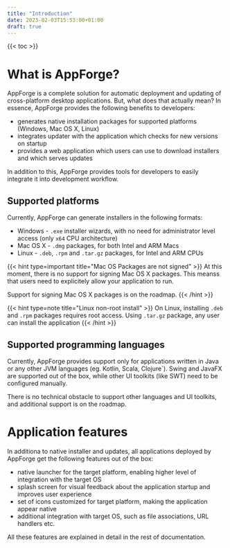```yaml
---
title: "Introduction"
date: 2023-02-03T15:53:00+01:00
draft: true
---
```


{{< toc >}}

# What is AppForge?

AppForge is a complete solution for automatic deployment and updating of cross-platform desktop applications. But, what does that actually mean? In essence,
AppForge provides the following benefits to developers:

* generates native installation packages for supported platforms (Windows, Mac OS X, Linux)
* integrates updater with the application which checks for new versions on startup
* provides a web application which users can use to download installers and which serves updates

In addition to this, AppForge provides tools for developers to easily integrate it into development workflow.

## Supported platforms

Currently, AppForge can generate installers in the following formats:

* Windows - `.exe` installer wizards, with no need for administrator level access (only `x64` CPU architecture)
* Mac OS X - `.dmg` packages, for both Intel and ARM Macs
* Linux - `.deb`, `.rpm` and `.tar.gz` packages, for Intel and ARM CPUs

{{< hint type=important title="Mac OS Packages are not signed" >}}
At this moment, there is no support for signing Mac OS X packages. This meanss that users need to explicitely allow your application to run.

Support for signing Mac OS X packages is on the roadmap.
{{< /hint >}}

{{< hint type=note title="Linux non-root install" >}}
On Linux, installing `.deb` and `.rpm` packages requires root access. Using `.tar.gz` package, any user can install the application
{{< /hint >}}

## Supported programming languages

Currently, AppForge provides support only for applications written in Java or any other JVM languages (eg. Kotlin, Scala, Clojure`). Swing and JavaFX are
supported out of the box, while other UI toolkits (like SWT) need to be configured manually.

There is no technical obstacle to support other languages and UI toolkits, and additional support is on the roadmap.

# Application features

In additiona to native installer and updates, all applications deployed by AppForge get the following features out of the box:

* native launcher for the target platform, enabling higher level of integration with the target OS
* splash screen  for visual feedback about the application startup and improves user experience
* set of icons customized for target platform, making the application appear native
* additional integration with target OS, such as file associations, URL handlers etc.

All these features are explained in detail in the rest of documentation.
